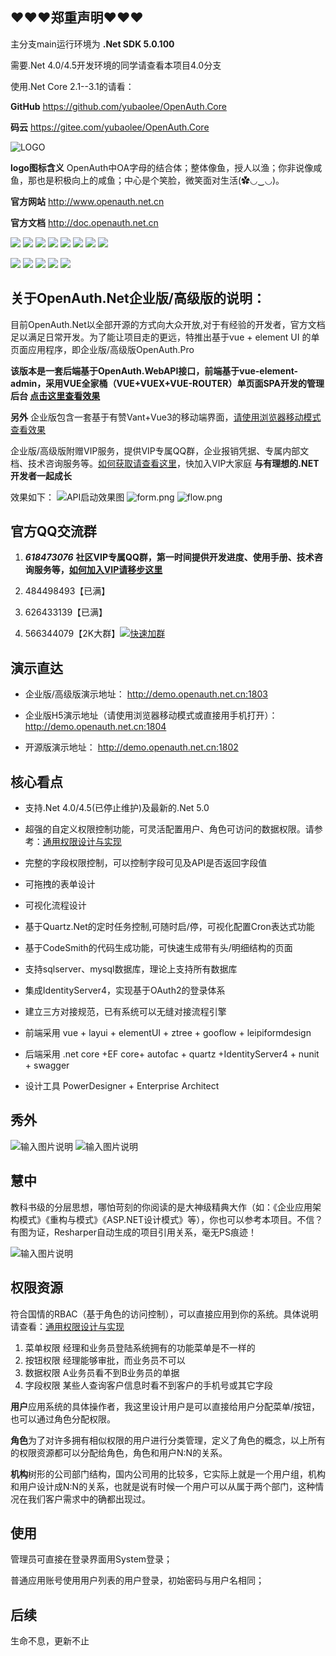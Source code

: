 ## ❤❤❤郑重声明❤❤❤

主分支main运行环境为 **.Net SDK 5.0.100**

需要.Net 4.0/4.5开发环境的同学请查看本项目4.0分支

使用.Net Core 2.1--3.1的请看：

**GitHub** https://github.com/yubaolee/OpenAuth.Core

**码云**  https://gitee.com/yubaolee/OpenAuth.Core


![LOGO](https://gitee.com/uploads/images/2018/0425/163228_7077c3fd_362401.png "1.png")

**logo图标含义** OpenAuth中OA字母的结合体；整体像鱼，授人以渔；你非说像咸鱼，那也是积极向上的咸鱼；中心是个笑脸，微笑面对生活(✿◡‿◡)。

**官方网站** http://www.openauth.net.cn

**官方文档**  http://doc.openauth.net.cn 

![](https://img.shields.io/badge/release-2.0-blue)
![](https://img.shields.io/badge/IdentityServer4-3.0.1-blue)
![](https://img.shields.io/badge/quartz-3.0.7-blue)
![](https://img.shields.io/badge/Autofac-5.1.2-blue)
![](https://img.shields.io/badge/NUnit-3.12-blue)
![](https://img.shields.io/badge/SwaggerUI-OAS%203.0-blue)
![](https://img.shields.io/badge/Moq-4.13-blue)
![](https://img.shields.io/badge/log4net-2.0.8-blue)

![](https://img.shields.io/badge/vue-2.6.10-brightgreen)
![](https://img.shields.io/badge/element--ui-2.10.1-brightgreen)
![](https://img.shields.io/badge/node-%3E%3D4.0-brightgreen)
![](https://img.shields.io/badge/npm-3.0.0-brightgreen)
![](https://img.shields.io/badge/layui-2.5.6-brightgreen)



## 关于OpenAuth.Net企业版/高级版的说明：

目前OpenAuth.Net以全部开源的方式向大众开放,对于有经验的开发者，官方文档足以满足日常开发。为了能让项目走的更远，特推出基于vue + element UI 的单页面应用程序，即企业版/高级版OpenAuth.Pro

**该版本是一套后端基于OpenAuth.WebAPI接口，前端基于vue-element-admin，采用VUE全家桶（VUE+VUEX+VUE-ROUTER）单页面SPA开发的管理后台 [点击这里查看效果](http://demo.openauth.net.cn:1803)**

**另外** 企业版包含一套基于有赞Vant+Vue3的移动端界面，[请使用浏览器移动模式查看效果](http://demo.openauth.net.cn:1804)

企业版/高级版附赠VIP服务，提供VIP专属QQ群，企业报销凭据、专属内部文档、技术咨询服务等。[如何获取请查看这里](http://openauth.net.cn/question/detail.html?id=a2be2d61-7fcb-4df8-8be2-9f296c22a89c)，快加入VIP大家庭 **与有理想的.NET开发者一起成长**

效果如下：
![API启动效果图](https://images.gitee.com/uploads/images/2021/0422/012037_ec51b7e6_362401.png "api启动.png")
![](https://images.gitee.com/uploads/images/2021/0128/224913_6bda2388_362401.png "form.png")
![](https://images.gitee.com/uploads/images/2021/0128/225024_57595ce9_362401.png "flow.png")

## 官方QQ交流群  

1. ***618473076*** **社区VIP专属QQ群，第一时间提供开发进度、使用手册、技术咨询服务等，[如何加入VIP请移步这里](http://openauth.net.cn/question/detail.html?id=a2be2d61-7fcb-4df8-8be2-9f296c22a89c)**

1. 484498493【已满】

1. 626433139【已满】

1. 566344079【2K大群】[![快速加群](https://img.shields.io/badge/qq%E7%BE%A4-566344079-blue.svg)](http://shang.qq.com/wpa/qunwpa?idkey=aa850ac69f1f43ab4be39ecddd6030a937e9236d95966a707fcb667491049fdc)


## 演示直达

* 企业版/高级版演示地址： http://demo.openauth.net.cn:1803

* 企业版H5演示地址（请使用浏览器移动模式或直接用手机打开）： http://demo.openauth.net.cn:1804 

* 开源版演示地址： http://demo.openauth.net.cn:1802

## 核心看点

* 支持.Net 4.0/4.5(已停止维护)及最新的.Net 5.0

* 超强的自定义权限控制功能，可灵活配置用户、角色可访问的数据权限。请参考：[通用权限设计与实现](https://www.cnblogs.com/yubaolee/p/DataPrivilege.html)

* 完整的字段权限控制，可以控制字段可见及API是否返回字段值

* 可拖拽的表单设计  

* 可视化流程设计  

* 基于Quartz.Net的定时任务控制,可随时启/停，可视化配置Cron表达式功能

* 基于CodeSmith的代码生成功能，可快速生成带有头/明细结构的页面

* 支持sqlserver、mysql数据库，理论上支持所有数据库

* 集成IdentityServer4，实现基于OAuth2的登录体系

* 建立三方对接规范，已有系统可以无缝对接流程引擎

* 前端采用 vue + layui + elementUI + ztree + gooflow + leipiformdesign

* 后端采用 .net core +EF core+ autofac + quartz +IdentityServer4 + nunit + swagger

* 设计工具 PowerDesigner + Enterprise Architect

## 秀外

![输入图片说明](https://gitee.com/uploads/images/2018/0328/173337_6e017075_362401.png "表单设计")
![输入图片说明](https://gitee.com/uploads/images/2018/0328/150758_26ef9d61_362401.png "流程设计")

## 慧中

教科书级的分层思想，哪怕苛刻的你阅读的是大神级精典大作（如：《企业应用架构模式》《重构与模式》《ASP.NET设计模式》等），你也可以参考本项目。不信？有图为证，Resharper自动生成的项目引用关系，毫无PS痕迹！

![输入图片说明](https://gitee.com/uploads/images/2015/1113/233705_271ecb3a_362401.jpeg "在这里输入图片标题")

## 权限资源

符合国情的RBAC（基于角色的访问控制），可以直接应用到你的系统。具体说明请查看：[通用权限设计与实现](https://www.cnblogs.com/yubaolee/p/DataPrivilege.html)

1. 菜单权限  经理和业务员登陆系统拥有的功能菜单是不一样的
2. 按钮权限  经理能够审批，而业务员不可以
3. 数据权限  A业务员看不到B业务员的单据
4. 字段权限  某些人查询客户信息时看不到客户的手机号或其它字段

**用户**应用系统的具体操作者，我这里设计用户是可以直接给用户分配菜单/按钮，也可以通过角色分配权限。

**角色**为了对许多拥有相似权限的用户进行分类管理，定义了角色的概念，以上所有的权限资源都可以分配给角色，角色和用户N:N的关系。

**机构**树形的公司部门结构，国内公司用的比较多，它实际上就是一个用户组，机构和用户设计成N:N的关系，也就是说有时候一个用户可以从属于两个部门，这种情况在我们客户需求中的确都出现过。

## 使用
管理员可直接在登录界面用System登录；

普通应用账号使用用户列表的用户登录，初始密码与用户名相同；

## 后续
生命不息，更新不止